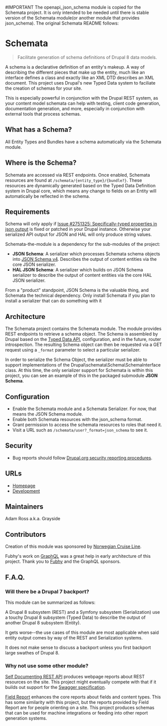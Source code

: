 #IMPORTANT
The openapi_json_schema module is copied for the Schemata project.
It is only intended to be needed until there is stable version of the Schemata
module(or another module that provides json_schema). 
The original Schemata README follows:

# Schemata

> Facilitate generation of schema definitions of Drupal 8 data models.

A schema is a declarative definition of an entity's makeup. A way of describing
the different pieces that make up the entity, much like an interface defines a
class and exactly like an XML DTD describes an XML document. This project uses
Drupal's new Typed Data system to faciliate the creation of schemas for your
site.

This is especially powerful in conjunction with the Drupal REST system, as your
content model schemata can help with testing, client code generation,
documentation generation, and more, especially in conjunction with external
tools that process schemas.

## What has a Schema?

All Entity Types and Bundles have a schema automatically via the Schemata module.

## Where is the Schema?

Schemata are accessed via REST endpoints. Once enabled, Schemata resources are
found at `/schemata/{entity_type}/{bundle?}`. These resources are dynamically
generated based on the Typed Data Definition system in Drupal core, which means
any change to fields on an Entity will automatically be reflected in the schema.

## Requirements

Schema will only apply if [Issue #2751325: Specifically-typed properties in json output](https://www.drupal.org/node/2751325)
is fixed or patched in your Drupal instance. Otherwise your serialized API
output for JSON and HAL will only produce string values.

Schemata-the-module is a dependency for the sub-modules of the project:

* **JSON Schema**: A serializer which processes Schemata schema objects into
  [JSON Schema v4](http://json-schema.org). Describes the output of content 
  entities via the core JSON serializer.
* **HAL JSON Schema**: A serializer which builds on JSON Schema serializer to
  describe the output of content entities via the core HAL JSON serializer.

From a "product" standpoint, JSON Schema is the valuable thing, and Schemata
the technical dependency. Only install Schemata if you plan to install a
serializer that can do something with it

## Architecture

The Schemata project contains the Schemata module. The module provides REST
endpoints to retrieve a schema object. The Schema is assembled by Drupal based
on the [Typed Data API](https://www.drupal.org/node/1794140), configuration,
and in the future, router introspection. The resulting Schema object can then
be requested via a GET request using a `_format` parameter to select a
particular serializer.

In order to serialize the Schema Object, the serializer must be able to support
implementations of the Drupal\schemata\Schema\SchemaInterface class. At this
time, the only serializer support for Schemata is within this project, you can
see an example of this in the packaged submodule **JSON Schema**.

## Configuration

* Enable the Schemata module and a Schemata Serializer. For now, that means the
  JSON Schema module.
* Enable both Schemata resources with the json_schema format.
* Grant permission to access the schemata resources to roles that need it.
* Visit a URL such as `/schemata/user?_format=json_schema` to see it.

## Security

* Bug reports should follow [Drupal.org security reporting procedures](https://www.drupal.org/node/101494).

## URLs

* [Homepage](https://www.drupal.org/project/schemata)
* [Development](https://github.com/phase2/schemata)

## Maintainers

Adam Ross a.k.a. Grayside

## Contributors

Creation of this module was sponsored by [Norwegian Cruise Line](https://www.drupal.org/norwegian-cruise-line).

Fubhy's work on [GraphQL](https://www.drupal.org/project/graphql) was a great
help in early architecture of this project. Thank you to [Fubhy](https://www.drupal.org/u/fubhy)
and the GraphQL sponsors.

## F.A.Q.

### Will there be a Drupal 7 backport?

This module can be summarized as follows:

A Drupal 8 subsystem (REST) and a Symfony subsystem (Serialization) use a touchy
Drupal 8 subsystem (Typed Data) to describe the output of another Drupal 8
subsystem (Entity).

It gets worse--the use cases of this module are most applicable when said entity
output comes by way of the REST and Serialization systems.

It does not make sense to discuss a backport unless you first backport large
swathes of Drupal 8.

### Why not use some other module?

[Self Documenting REST API](https://www.drupal.org/project/rest_api_doc) produces
webpage reports about REST resources on the site. This project might eventually
compete with that if it builds out support for the [Swagger specification](http://swagger.io/).

[Field Report](https://www.drupal.org/project/field_report) enhances the core
reports about fields and content types. This has some similarity with this
project, but the reports provided by Field Report are for people orienting on
a site. This project produces schemas that can be used for machine integrations
or feeding into other report generation systems.
